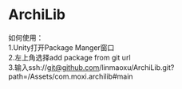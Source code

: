# ArchiLib
如何使用：  
1.Unity打开Package Manger窗口  
2.左上角选择add package from git url  
3.输入ssh://git@github.com/linmaoxu/ArchiLib.git?path=/Assets/com.moxi.archilib#main

